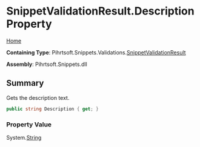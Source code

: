 # SnippetValidationResult\.Description Property

[Home](../../../../../README.md)

**Containing Type**: Pihrtsoft\.Snippets\.Validations\.[SnippetValidationResult](../README.md)

**Assembly**: Pihrtsoft\.Snippets\.dll

## Summary

Gets the description text\.

```csharp
public string Description { get; }
```

### Property Value

System\.[String](https://docs.microsoft.com/en-us/dotnet/api/system.string)

